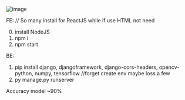 ![image](https://github.com/ncc02/brain-tumor/assets/53702773/09f0f05c-89a4-4b41-b431-8d1df4143f0e)

FE: // So many install for ReactJS while if use HTML not need  

  0. install NodeJS 
  1. npm i
  2. npm start
   
BE:

  1. pip install django, djangoframework, django-cors-headers, opencv-python, numpy, tensorflow //forget create env maybe loss a few
  2. py manage.py runserver

Accuracy model ~90%
